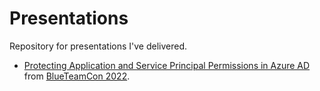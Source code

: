 # Presentations
Repository for presentations I've delivered.
* [Protecting Application and Service Principal Permissions in Azure AD](/BlueTeamCon2022.pptx) from [BlueTeamCon 2022](https://blueteamcon.com/con-history/2022/talks/talk-track-1-50-minutes/).
